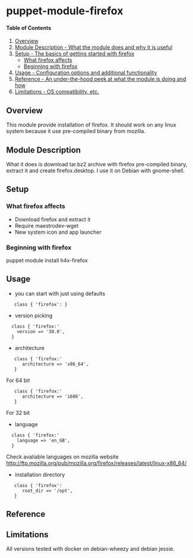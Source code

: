 puppet-module-firefox
=====================

#### Table of Contents

1. [Overview](#overview)
2. [Module Description - What the module does and why it is useful](#module-description)
3. [Setup - The basics of getting started with firefox](#setup)
    * [What firefox affects](#what-firefox-affects)
    * [Beginning with firefox](#beginning-with-firefox)
4. [Usage - Configuration options and additional functionality](#usage)
5. [Reference - An under-the-hood peek at what the module is doing and how](#reference)
6. [Limitations - OS compatibility, etc.](#limitations)

## Overview

This module provide installation of firefox.
It should work on any linux system because it use pre-compiled binary from mozilla.

## Module Description

What it does is download tar.bz2 archive with firefox pre-compiled binary, extract it and create firefox.desktop.
I use it on Debian with gnome-shell.

## Setup

### What firefox affects

* Download firefox and extract it
* Require maestrodev-wget
* New system icon and app launcher

### Beginning with firefox

puppet module install h4x-firefox

## Usage

* you can start with just using defaults
```
   class { 'firefox': }
```

* version picking
```
  class { 'firefox:'
    version => '30.0',
  }
```

* architecture
```
   class { 'firefox:'
      architecture => 'x86_64',
   }
```
For 64 bit
```
   class { 'firefox:'
      architecture => 'i686',
   }
```
For 32 bit

* language
```
  class { 'firefox:'
    language => 'en_GB',
  }
```
Check avaliable languages on mozilla website http://ftp.mozilla.org/pub/mozilla.org/firefox/releases/latest/linux-x86_64/

* installation directory
```
   class { 'firefox':
      root_dir => '/opt',
   }
```

## Reference

## Limitations

All versions tested with docker on debian-wheezy and debian jessie.

